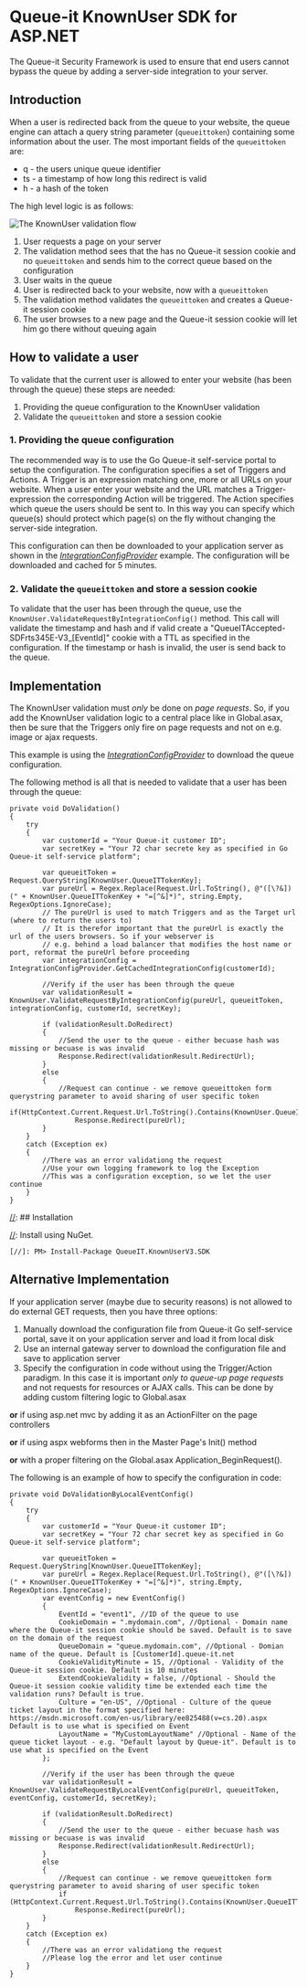 [//]: [![NuGet](http://img.shields.io/nuget/v/QueueIT.KnownUserV3.SDK.svg)](https://www.nuget.org/packages/QueueIT.KnownUserV3.SDK/)

# Queue-it KnownUser SDK for ASP.NET
The Queue-it Security Framework is used to ensure that end users cannot bypass the queue by adding a server-side integration to your server. 
## Introduction
When a user is redirected back from the queue to your website, the queue engine can attach a query string parameter (`queueittoken`) containing some information about the user. 
The most important fields of the `queueittoken` are:

 - q - the users unique queue identifier
 - ts - a timestamp of how long this redirect is valid
 - h - a hash of the token


The high level logic is as follows:

![The KnownUser validation flow](https://github.com/queueit/KnownUser.V3.ASPNET/blob/master/Documentation/KnownUserFlow.png)

 1. User requests a page on your server
 2. The validation method sees that the has no Queue-it session cookie and no `queueittoken` and sends him to the correct queue based on the configuration
 3. User waits in the queue
 4. User is redirected back to your website, now with a `queueittoken`
 5. The validation method validates the `queueittoken` and creates a Queue-it session cookie
 6. The user browses to a new page and the Queue-it session cookie will let him go there without queuing again

## How to validate a user
To validate that the current user is allowed to enter your website (has been through the queue) these steps are needed:

 1. Providing the queue configuration to the KnownUser validation
 2. Validate the `queueittoken` and store a session cookie


### 1. Providing the queue configuration
The recommended way is to use the Go Queue-it self-service portal to setup the configuration. 
The configuration specifies a set of Triggers and Actions. A Trigger is an expression matching one, more or all URLs on your website. 
When a user enter your website and the URL matches a Trigger-expression the corresponding Action will be triggered. 
The Action specifies which queue the users should be sent to. 
In this way you can specify which queue(s) should protect which page(s) on the fly without changing the server-side integration.

This configuration can then be downloaded to your application server as shown in the *[IntegrationConfigProvider](https://github.com/queueit/KnownUser.V3.ASPNET/blob/master/Documentation/IntegrationConfigProvider.cs)* example. 
The configuration will be downloaded and cached for 5 minutes. 

### 2. Validate the `queueittoken` and store a session cookie
To validate that the user has been through the queue, use the `KnownUser.ValidateRequestByIntegrationConfig()` method. 
This call will validate the timestamp and hash and if valid create a "QueueITAccepted-SDFrts345E-V3_[EventId]" cookie with a TTL as specified in the configuration.
If the timestamp or hash is invalid, the user is send back to the queue.


## Implementation
The KnownUser validation must *only* be done on *page requests*. 
So, if you add the KnownUser validation logic to a central place like in Global.asax, then be sure that the Triggers only fire on page requests and not on e.g. image or ajax requests.

This example is using the *[IntegrationConfigProvider](https://github.com/queueit/KnownUser.V3.ASPNET/blob/master/Documentation/IntegrationConfigProvider.cs)* to download the queue configuration. 

The following method is all that is needed to validate that a user has been through the queue:
```
private void DoValidation()
{
    try
    {
        var customerId = "Your Queue-it customer ID";
        var secretKey = "Your 72 char secrete key as specified in Go Queue-it self-service platform";

        var queueitToken = Request.QueryString[KnownUser.QueueITTokenKey];
        var pureUrl = Regex.Replace(Request.Url.ToString(), @"([\?&])(" + KnownUser.QueueITTokenKey + "=[^&]*)", string.Empty, RegexOptions.IgnoreCase);
        // The pureUrl is used to match Triggers and as the Target url (where to return the users to)
        // It is therefor important that the pureUrl is exactly the url of the users browsers. So if your webserver is 
        // e.g. behind a load balancer that modifies the host name or port, reformat the pureUrl before proceeding
        var integrationConfig = IntegrationConfigProvider.GetCachedIntegrationConfig(customerId);
  
        //Verify if the user has been through the queue
        var validationResult = KnownUser.ValidateRequestByIntegrationConfig(pureUrl, queueitToken, integrationConfig, customerId, secretKey);

        if (validationResult.DoRedirect)
        {
            //Send the user to the queue - either becuase hash was missing or becuase is was invalid
            Response.Redirect(validationResult.RedirectUrl);
        }
        else
        {
            //Request can continue - we remove queueittoken form querystring parameter to avoid sharing of user specific token
            if(HttpContext.Current.Request.Url.ToString().Contains(KnownUser.QueueITTokenKey))
                Response.Redirect(pureUrl);
        }
    }
    catch (Exception ex)
    {
        //There was an error validationg the request
        //Use your own logging framework to log the Exception
        //This was a configuration exception, so we let the user continue
    }
}
```

[//]: ## Installation

[//]: Install using NuGet.

    [//]: PM> Install-Package QueueIT.KnownUserV3.SDK

## Alternative Implementation
If your application server (maybe due to security reasons) is not allowed to do external GET requests, then you have three options:

1. Manually download the configuration file from Queue-it Go self-service portal, save it on your application server and load it from local disk
2. Use an internal gateway server to download the configuration file and save to application server
3. Specify the configuration in code without using the Trigger/Action paradigm. In this case it is important *only to queue-up page requests* and not requests for resources or AJAX calls. 
This can be done by adding custom filtering logic to Global.asax 

**or** if using asp.net mvc by adding it as an ActionFilter on the page controllers 

**or** if using aspx webforms then in the Master Page's Init() method 

**or** with a proper filtering on the Global.asax Application_BeginRequest(). 


The following is an example of how to specify the configuration in code:
 
```
private void DoValidationByLocalEventConfig()
{
    try
    {
        var customerId = "Your Queue-it customer ID";
        var secretKey = "Your 72 char secret key as specified in Go Queue-it self-service platform";

        var queueitToken = Request.QueryString[KnownUser.QueueITTokenKey];
        var pureUrl = Regex.Replace(Request.Url.ToString(), @"([\?&])(" + KnownUser.QueueITTokenKey + "=[^&]*)", string.Empty, RegexOptions.IgnoreCase);
        var eventConfig = new EventConfig()
        {
            EventId = "event1", //ID of the queue to use
            CookieDomain = ".mydomain.com", //Optional - Domain name where the Queue-it session cookie should be saved. Default is to save on the domain of the request
            QueueDomain = "queue.mydomain.com", //Optional - Domian name of the queue. Default is [CustomerId].queue-it.net
            CookieValidityMinute = 15, //Optional - Validity of the Queue-it session cookie. Default is 10 minutes
            ExtendCookieValidity = false, //Optional - Should the Queue-it session cookie validity time be extended each time the validation runs? Default is true.
            Culture = "en-US", //Optional - Culture of the queue ticket layout in the format specified here: https://msdn.microsoft.com/en-us/library/ee825488(v=cs.20).aspx Default is to use what is specified on Event
            LayoutName = "MyCustomLayoutName" //Optional - Name of the queue ticket layout - e.g. "Default layout by Queue-it". Default is to use what is specified on the Event
        };

        //Verify if the user has been through the queue
        var validationResult = KnownUser.ValidateRequestByLocalEventConfig(pureUrl, queueitToken, eventConfig, customerId, secretKey);

        if (validationResult.DoRedirect)
        {
            //Send the user to the queue - either becuase hash was missing or becuase is was invalid
            Response.Redirect(validationResult.RedirectUrl);
        }
        else
        {
            //Request can continue - we remove queueittoken form querystring parameter to avoid sharing of user specific token
            if (HttpContext.Current.Request.Url.ToString().Contains(KnownUser.QueueITTokenKey))
                Response.Redirect(pureUrl);
        }
    }
    catch (Exception ex)
    {
        //There was an error validationg the request
        //Please log the error and let user continue 
    }
}
```
